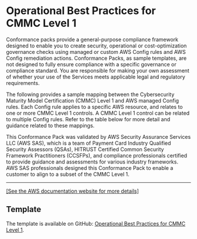 # Operational Best Practices for CMMC Level 1<a name="operational-best-practices-for-cmmc_level_1"></a>

Conformance packs provide a general\-purpose compliance framework designed to enable you to create security, operational or cost\-optimization governance checks using managed or custom AWS Config rules and AWS Config remediation actions\. Conformance Packs, as sample templates, are not designed to fully ensure compliance with a specific governance or compliance standard\. You are responsible for making your own assessment of whether your use of the Services meets applicable legal and regulatory requirements\.

The following provides a sample mapping between the Cybersecurity Maturity Model Certification \(CMMC\) Level 1 and AWS managed Config rules\. Each Config rule applies to a specific AWS resource, and relates to one or more CMMC Level 1 controls\. A CMMC Level 1 control can be related to multiple Config rules\. Refer to the table below for more detail and guidance related to these mappings\.

This Conformance Pack was validated by AWS Security Assurance Services LLC \(AWS SAS\), which is a team of Payment Card Industry Qualified Security Assessors \(QSAs\), HITRUST Certified Common Security Framework Practitioners \(CCSFPs\), and compliance professionals certified to provide guidance and assessments for various industry frameworks\. AWS SAS professionals designed this Conformance Pack to enable a customer to align to a subset of the CMMC Level 1\.


****  
[\[See the AWS documentation website for more details\]](http://docs.aws.amazon.com/config/latest/developerguide/operational-best-practices-for-cmmc_level_1.html)

## Template<a name="cmmc_level_1-conformance-pack-sample"></a>

The template is available on GitHub: [Operational Best Practices for CMMC Level 1](https://github.com/awslabs/aws-config-rules/blob/master/aws-config-conformance-packs/Operational-Best-Practices-for-CMMC-Level-1.yaml)\.
